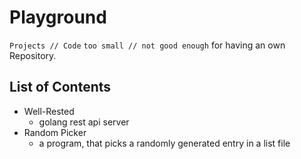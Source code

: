 # Playground

`Projects // Code` `too small // not good enough` for having an own Repository.

## List of Contents

- Well-Rested
	- golang rest api server
- Random Picker
	- a program, that picks a randomly generated entry in a list file

